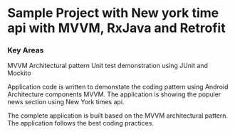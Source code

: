 <H1>Sample Project with New york time api with MVVM, RxJava and Retrofit </H1>

<H3>Key Areas</H3>

MVVM Architectural pattern
Unit test demonstration using JUnit and Mockito

Application code is written to demonstate the coding pattern using Android Architecture components MVVM. The application is showing the populer news section using New York times api.

The complete application is built based on the MVVM architectural pattern. The application follows the best coding practices.

